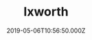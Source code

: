 ---
date: 2019-05-06T10:56:50.000Z
title: Ixworth
latitude: 52.297911359761954
longitude: 0.8357631256643415
category: checkin
---